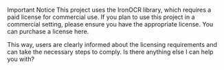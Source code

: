Important Notice
This project uses the IronOCR library, which requires a paid license for commercial use. If you plan to use this project in a commercial setting, please ensure you have the appropriate license. You can purchase a license here.

This way, users are clearly informed about the licensing requirements and can take the necessary steps to comply. Is there anything else I can help you with?